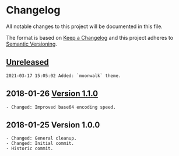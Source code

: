 # Changelog

All notable changes to this project will be documented in this file.

The format is based on [Keep a Changelog](http://keepachangelog.com/en/1.0.0/)
and this project adheres to [Semantic Versioning](http://semver.org/spec/v2.0.0.html).

## [Unreleased]

```
2021-03-17 15:05:02 Added: `moonwalk` theme.
```

## 2018-01-26 [Version 1.1.0]

```
- Changed: Improved base64 encoding speed.
```

## 2018-01-25 Version 1.0.0

```
- Changed: General cleanup.
- Changed: Initial commit.
- Historic commit.
```

[Unreleased]: https://github.com/xyzzy/jsGifEncoder/compare/v1.1.0...HEAD
[Version 1.1.0]: https://github.com/xyzzy/jsGifEncoder/compare/v1.0.0...v1.1.0
